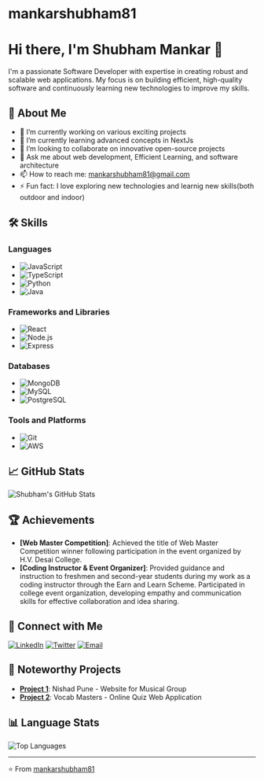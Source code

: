 # mankarshubham81
# Hi there, I'm Shubham Mankar 👋

I'm a passionate Software Developer with expertise in creating robust and scalable web applications. My focus is on building efficient, high-quality software and continuously learning new technologies to improve my skills.

## 🚀 About Me

- 🔭 I’m currently working on various exciting projects
- 🌱 I’m currently learning advanced concepts in NextJs
- 👯 I’m looking to collaborate on innovative open-source projects
- 💬 Ask me about web development, Efficient Learning, and software architecture
- 📫 How to reach me: [mankarshubham81@gmail.com](mailto:mankarshubham81@gmail.com)
- ⚡ Fun fact: I love exploring new technologies and learnig new skills(both outdoor and indoor)

## 🛠 Skills

### Languages
- ![JavaScript](https://img.shields.io/badge/-JavaScript-333?style=flat&logo=javascript)
- ![TypeScript](https://img.shields.io/badge/-TypeScript-333?style=flat&logo=typescript)
- ![Python](https://img.shields.io/badge/-Python-333?style=flat&logo=python)
- ![Java](https://img.shields.io/badge/-Java-333?style=flat&logo=java)
<!-- - ![C#](https://img.shields.io/badge/-C%23-333?style=flat&logo=csharp) -->

### Frameworks and Libraries
- ![React](https://img.shields.io/badge/-React-333?style=flat&logo=react)
- ![Node.js](https://img.shields.io/badge/-Node.js-333?style=flat&logo=node.js)
- ![Express](https://img.shields.io/badge/-Express-333?style=flat&logo=express)
  <!--- ![Spring Boot](https://img.shields.io/badge/-Spring%20Boot-333?style=flat&logo=spring-boot) -->

### Databases
- ![MongoDB](https://img.shields.io/badge/-MongoDB-333?style=flat&logo=mongodb)
- ![MySQL](https://img.shields.io/badge/-MySQL-333?style=flat&logo=mysql)
- ![PostgreSQL](https://img.shields.io/badge/-PostgreSQL-333?style=flat&logo=postgresql)

### Tools and Platforms
- ![Git](https://img.shields.io/badge/-Git-333?style=flat&logo=git)
- ![AWS](https://img.shields.io/badge/-AWS-333?style=flat&logo=amazon-aws)
  <!-- This is a comment. It will not be rendered in the Markdown output.  -->
<!-- ![Docker](https://img.shields.io/badge/-Docker-333?style=flat&logo=docker)
- ![Kubernetes](https://img.shields.io/badge/-Kubernetes-333?style=flat&logo=kubernetes)
- ![Azure](https://img.shields.io/badge/-Azure-333?style=flat&logo=microsoft-azure) -->

## 📈 GitHub Stats

![Shubham's GitHub Stats](https://github-readme-stats.vercel.app/api?username=mankarshubham81&show_icons=true&theme=dark)

## 🏆 Achievements

- **[Web Master Competition]**: Achieved the title of Web Master Competition winner following participation in the event
organized by H.V. Desai College.
- **[Coding Instructor & Event Organizer]**: Provided guidance and instruction to freshmen and second-year students
during my work as a coding instructor through the Earn and Learn Scheme. Participated in college event organization,
developing empathy and communication skills for effective collaboration and idea sharing.

## 🔗 Connect with Me

[![LinkedIn](https://img.shields.io/badge/-LinkedIn-333?style=flat&logo=linkedin&logoColor=0A66C2)](https://www.linkedin.com/in/mankarshubham81)
[![Twitter](https://img.shields.io/badge/-Twitter-333?style=flat&logo=twitter&logoColor=1DA1F2)](https://twitter.com/mankarshubham81)
[![Email](https://img.shields.io/badge/-Email-333?style=flat&logo=gmail&logoColor=EA4335)](mailto:mankarshubham81@gmail.com)

## 📂 Noteworthy Projects

- [**Project 1**](https://github.com/AtharvaCM/nishad-pune-v2): Nishad Pune - Website for Musical Group
- [**Project 2**](https://github.com/mankarshubham81/vocabmaster): Vocab Masters - Online Quiz Web Application

## 📊 Language Stats

![Top Languages](https://github-readme-stats.vercel.app/api/top-langs/?username=mankarshubham81&layout=compact&theme=dark)

---

⭐️ From [mankarshubham81](https://github.com/mankarshubham81)
